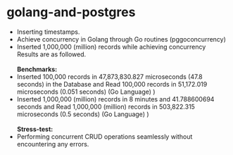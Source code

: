 # golang-and-postgres
+ Inserting timestamps. <br />
+ Achieve concurrency in Golang through Go routines (pggoconcurrency) <br />
+ Inserted 1,000,000 (million) records while achieving concurrency <br />
Results are as followed. <br /><br />
**Benchmarks:** <br />
+ Inserted 100,000 records in 47,873,830.827 microseconds (47.8 seconds) in the Database and Read 100,000 records in 51,172.019 microseconds (0.051 seconds) (Go Language) ) <br />
+ Inserted 1,000,000 (million) records in 8 minutes and 41.788600694 seconds and Read 1,000,000 (million) records in 503,822.315 microseconds (0.5 seconds) (Go Language) ) <br /><br />
**Stress-test:** <br />
+ Performing concurrent CRUD operations seamlessly without encountering any errors. <br />
